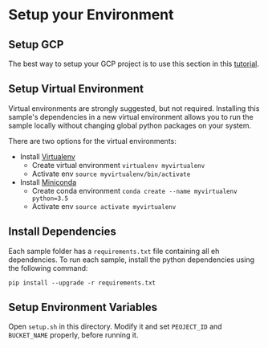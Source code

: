 # Setup your Environment

## Setup GCP

The best way to setup your GCP project is to use this section in this
[tutorial](https://cloud.google.com/ml-engine/docs/tensorflow/getting-started-training-prediction#set-up-your-gcp-project).

## Setup Virtual Environment

Virtual environments are strongly suggested, but not required. Installing this
sample's dependencies in a new virtual environment allows you to run the sample
locally without changing global python packages on your system.

There are two options for the virtual environments:

*   Install [Virtualenv](https://virtualenv.pypa.io/en/stable/) 
    *   Create virtual environment `virtualenv myvirtualenv`
    *   Activate env `source myvirtualenv/bin/activate`
*   Install [Miniconda](https://conda.io/miniconda.html)
    *   Create conda environment `conda create --name myvirtualenv python=3.5`
    *   Activate env `source activate myvirtualenv`

## Install Dependencies

Each sample folder has a `requirements.txt` file containing all eh dependencies. To run each sample, install the python dependencies using the following command:
 
 ```
pip install --upgrade -r requirements.txt
 ```
 
 ## Setup Environment Variables
 
Open `setup.sh` in this directory. Modify it and set `PEOJECT_ID` and `BUCKET_NAME` properly, before running it.

